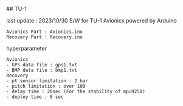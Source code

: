 ﻿﻿## TU-1
  
last update : 2023/10/30
S/W for TU-1 Avionics powered by Arduino

    Avionics Part : Avionics.ino
    Recovery Part : Recovery.ino

hyperparameter

    Avionics
    - GPS data file : gps1.txt
    - BMP data file : bmp1.txt
    Recovery
    - pt sensor limitation : 2 bar
    - pitch limitation : over 100
    - delay time : 20sec (For the stability of mpu9250)
    - deploy time : 8 sec

